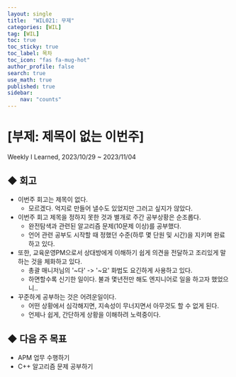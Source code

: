 ```yaml
---
layout: single
title:  "WIL021: 무제"
categories: [WIL]
tag: [WIL] 
toc: true
toc_sticky: true
toc_label: 목차
toc_icon: "fas fa-mug-hot"
author_profile: false
search: true
use_math: true
published: true
sidebar:
    nav: "counts"
---
```


# [부제: 제목이 없는 이번주]
Weekly I Learned, 2023/10/29 ~ 2023/11/04
    

## ◆ 회고
- 이번주 회고는 제목이 없다.
  - 모르겠다. 억지로 만들어 낼수도 있었지만 그러고 싶지가 않았다.
- 이번주 회고 제목을 정하지 못한 것과 별개로 주간 공부상황은 순조롭다.
  - 완전탐색과 관련된 알고리즘 문제(10문제 이상)를 공부했다.
  - 언어 관련 공부도 시작할 때 정했던 수준(하루 몇 단원 및 시간)을 지키며 완료하고 있다.
- 또한, 교육운영PM으로서 상대방에게 이해하기 쉽게 의견을 전달하고 조리있게 말하는 것을 체화하고 있다.
  - 총괄 매니저님의 '~다' -> '~요' 화법도 요긴하게 사용하고 있다.
  - 하면할수록 신기한 일이다. 불과 몇년전만 해도 엔지니어로 일을 하고자 했었으니..
- 꾸준하게 공부하는 것은 어려운일이다.
  - 어떤 상황에서 심각해지면, 지속성이 무너지면서 아무것도 할 수 없게 된다.
  - 언제나 쉽게, 간단하게 상황을 이해하려 노력중이다.


## ◆ 다음 주 목표
- APM 업무 수행하기
- C++ 알고리즘 문제 공부하기